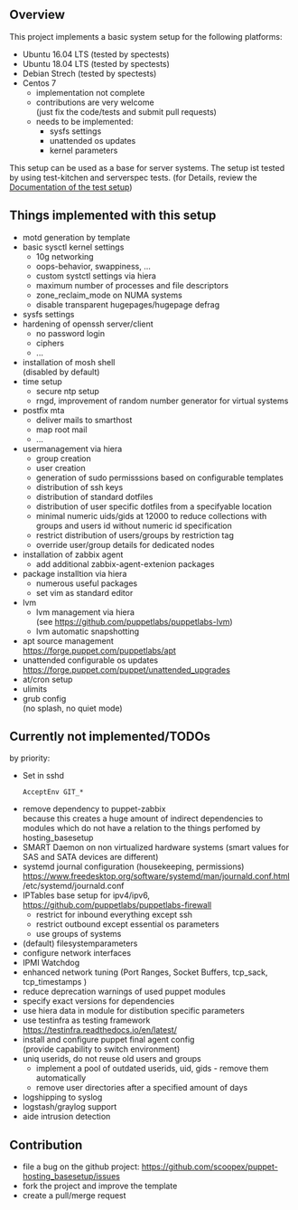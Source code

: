 Overview
--------

This project implements a basic system setup for the following platforms:

* Ubuntu 16.04 LTS (tested by spectests)
* Ubuntu 18.04 LTS (tested by spectests)
* Debian Strech (tested by spectests)
* Centos 7
  * implementation not complete
  * contributions are very welcome<br>
    (just fix the code/tests and submit pull requests)
  * needs to be implemented:
     * sysfs settings
     * unattended os updates
     * kernel parameters

This setup can be used as a base for server systems.
The setup ist tested by using test-kitchen and serverspec tests.
(for Details, review the [Documentation of the test setup](README_Test_Environment.md))

Things implemented with this setup
----------------------------------

* motd generation by template
* basic sysctl kernel settings
  * 10g networking
  * oops-behavior, swappiness, ...
  * custom systctl settings via hiera
  * maximum number of processes and file descriptors
  * zone_reclaim_mode on NUMA systems
  * disable transparent hugepages/hugepage defrag
* sysfs settings
* hardening of openssh server/client
  * no password login
  * ciphers
  * ...
* installation of mosh shell<BR>
  (disabled by default)
* time setup
  * secure ntp setup
  * rngd, improvement of random number generator for virtual systems
* postfix mta
  * deliver mails to smarthost
  * map root mail
  * ...
* usermanagement via hiera
  * group creation
  * user creation
  * generation of sudo permisssions based on configurable templates
  * distribution of ssh keys
  * distribution of standard dotfiles
  * distribution of user specific dotfiles from a specifyable location
  * minimal numeric uids/gids at 12000 to reduce collections with groups and users id without numeric id specification
  * restrict distribution of users/groups by restriction tag 
  * override user/group details for dedicated nodes
* installation of zabbix agent
  * add additional zabbix-agent-extenion packages
* package installtion via hiera
  * numerous useful packages
  * set vim as standard editor
* lvm
  * lvm management via hiera<BR>
    (see https://github.com/puppetlabs/puppetlabs-lvm)
  * lvm automatic snapshotting
* apt source management<BR>
  https://forge.puppet.com/puppetlabs/apt
* unattended configurable os updates<BR>
  https://forge.puppet.com/puppet/unattended_upgrades
* at/cron setup
* ulimits
* grub config</BR>
  (no splash, no quiet mode)

Currently not implemented/TODOs
--------------------------------

by priority:

* Set in sshd
  ```
  AcceptEnv GIT_*
  ```
* remove dependency to puppet-zabbix<BR>
  because this creates a huge amount of indirect dependencies to modules which do not have a relation to the things
  perfomed by hosting_basesetup
* SMART Daemon on non virtualized hardware systems
  (smart values for SAS and SATA devices  are different)
* systemd journal configuration (housekeeping, permissions)
  https://www.freedesktop.org/software/systemd/man/journald.conf.html
  /etc/systemd/journald.conf
* IPTables base setup for ipv4/ipv6, https://github.com/puppetlabs/puppetlabs-firewall
  * restrict for inbound everything except ssh
  * restrict outbound except essential os parameters
  * use groups of systems
* (default) filesystemparameters
* configure network interfaces
* IPMI Watchdog
* enhanced network tuning
  (Port Ranges, Socket Buffers, tcp_sack, tcp_timestamps )
* reduce deprecation warnings of used puppet modules
* specify exact versions for dependencies
* use hiera data in module for distibution specific parameters
* use testinfra as testing framework
  https://testinfra.readthedocs.io/en/latest/
* install and configure puppet final agent config<BR>
  (provide capability to switch environment)
* uniq userids, do not reuse old users and groups</BR>
  * implement a pool of outdated userids, uid, gids - remove them automatically
  * remove user directories after a specified amount of days
* logshipping to syslog
* logstash/graylog support
* aide intrusion detection

Contribution
------------

 * file a bug on the github project: https://github.com/scoopex/puppet-hosting_basesetup/issues
 * fork the project and improve the template
 * create a pull/merge request

